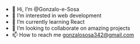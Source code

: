 - 👋 Hi, I’m @Gonzalo-e-Sosa
- 👀 I’m interested in web development
- 🌱 I’m currently learning React
- 💞️ I’m looking to collaborate on amazing projects
- 📫 How to reach me gonzalososa342@gmail.com

<!---
Gonzalo-e-Sosa/Gonzalo-e-Sosa is a ✨ special ✨ repository because its `README.md` (this file) appears on your GitHub profile.
You can click the Preview link to take a look at your changes.
--->

